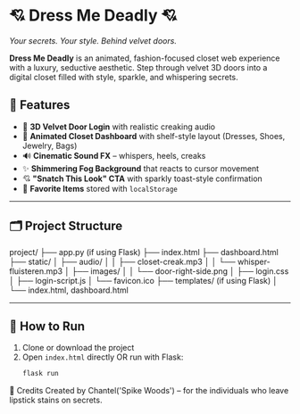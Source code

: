 # 💘 Dress Me Deadly 💘  
_Your secrets. Your style. Behind velvet doors._

**Dress Me Deadly** is an animated, fashion-focused closet web experience with a luxury, seductive aesthetic. Step through velvet 3D doors into a digital closet filled with style, sparkle, and whispering secrets.


## 🎯 Features

- 🔐 **3D Velvet Door Login** with realistic creaking audio  
- 💄 **Animated Closet Dashboard** with shelf-style layout (Dresses, Shoes, Jewelry, Bags)  
- 🔊 **Cinematic Sound FX** – whispers, heels, creaks  
- ✨ **Shimmering Fog Background** that reacts to cursor movement  
- 💘 **"Snatch This Look" CTA** with sparkly toast-style confirmation  
- 👜 **Favorite Items** stored with `localStorage`

---

## 🗂️ Project Structure
project/
├── app.py (if using Flask)
├── index.html
├── dashboard.html
├── static/
│ ├── audio/
│ │ ├── closet-creak.mp3
│ │ └── whisper-fluisteren.mp3
│ ├── images/
│ │ └── door-right-side.png
│ ├── login.css
│ ├── login-script.js
│ └── favicon.ico
├── templates/ (if using Flask)
│ └── index.html, dashboard.html


---

## 🚀 How to Run

1. Clone or download the project  
2. Open `index.html` directly OR run with Flask:
   ```bash
   flask run

🖤 Credits
Created by Chantel('Spike Woods') – for the individuals who leave lipstick stains on secrets.





